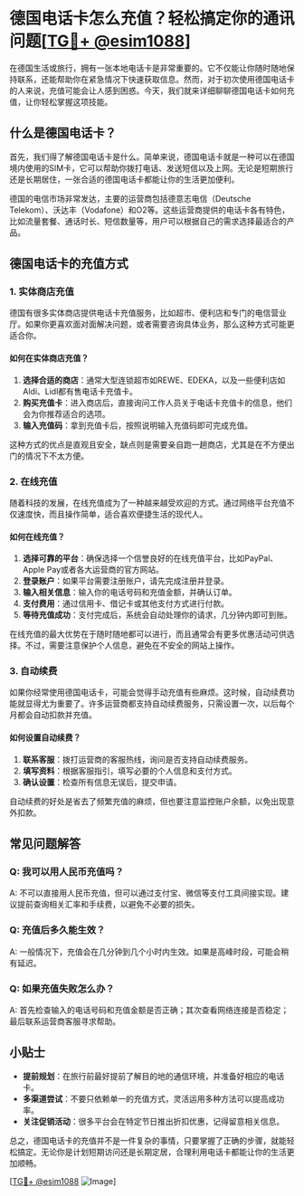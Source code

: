 # 德国电话卡怎么充值？轻松搞定你的通讯问题[[TG💪+ @esim1088](https://t.me/s/esim1088)]

在德国生活或旅行，拥有一张本地电话卡是非常重要的。它不仅能让你随时随地保持联系，还能帮助你在紧急情况下快速获取信息。然而，对于初次使用德国电话卡的人来说，充值可能会让人感到困惑。今天，我们就来详细聊聊德国电话卡如何充值，让你轻松掌握这项技能。

## 什么是德国电话卡？

首先，我们得了解德国电话卡是什么。简单来说，德国电话卡就是一种可以在德国境内使用的SIM卡，它可以帮助你拨打电话、发送短信以及上网。无论是短期旅行还是长期居住，一张合适的德国电话卡都能让你的生活更加便利。

德国的电信市场非常发达，主要的运营商包括德意志电信（Deutsche Telekom）、沃达丰（Vodafone）和O2等。这些运营商提供的电话卡各有特色，比如流量套餐、通话时长、短信数量等，用户可以根据自己的需求选择最适合的产品。

## 德国电话卡的充值方式

### 1. 实体商店充值

德国有很多实体商店提供电话卡充值服务，比如超市、便利店和专门的电信营业厅。如果你更喜欢面对面解决问题，或者需要咨询具体业务，那么这种方式可能更适合你。

#### 如何在实体商店充值？
1. **选择合适的商店**：通常大型连锁超市如REWE、EDEKA，以及一些便利店如Aldi、Lidl都有售电话卡充值卡。
2. **购买充值卡**：进入商店后，直接询问工作人员关于电话卡充值卡的信息，他们会为你推荐适合的选项。
3. **输入充值码**：拿到充值卡后，按照说明输入充值码即可完成充值。

这种方式的优点是直观且安全，缺点则是需要亲自跑一趟商店，尤其是在不方便出门的情况下不太方便。

### 2. 在线充值

随着科技的发展，在线充值成为了一种越来越受欢迎的方式。通过网络平台充值不仅速度快，而且操作简单，适合喜欢便捷生活的现代人。

#### 如何在线充值？
1. **选择可靠的平台**：确保选择一个信誉良好的在线充值平台，比如PayPal、Apple Pay或者各大运营商的官方网站。
2. **登录账户**：如果平台需要注册账户，请先完成注册并登录。
3. **输入相关信息**：输入你的电话号码和充值金额，并确认订单。
4. **支付费用**：通过信用卡、借记卡或其他支付方式进行付款。
5. **等待充值成功**：支付完成后，系统会自动处理你的请求，几分钟内即可到账。

在线充值的最大优势在于随时随地都可以进行，而且通常会有更多优惠活动可供选择。不过，需要注意保护个人信息，避免在不安全的网站上操作。

### 3. 自动续费

如果你经常使用德国电话卡，可能会觉得手动充值有些麻烦。这时候，自动续费功能就显得尤为重要了。许多运营商都支持自动续费服务，只需设置一次，以后每个月都会自动扣款并充值。

#### 如何设置自动续费？
1. **联系客服**：拨打运营商的客服热线，询问是否支持自动续费服务。
2. **填写资料**：根据客服指引，填写必要的个人信息和支付方式。
3. **确认设置**：检查所有信息无误后，提交申请。

自动续费的好处是省去了频繁充值的麻烦，但也要注意监控账户余额，以免出现意外扣款。

## 常见问题解答

### Q: 我可以用人民币充值吗？
A: 不可以直接用人民币充值，但可以通过支付宝、微信等支付工具间接实现。建议提前查询相关汇率和手续费，以避免不必要的损失。

### Q: 充值后多久能生效？
A: 一般情况下，充值会在几分钟到几个小时内生效。如果是高峰时段，可能会稍有延迟。

### Q: 如果充值失败怎么办？
A: 首先检查输入的电话号码和充值金额是否正确；其次查看网络连接是否稳定；最后联系运营商客服寻求帮助。

## 小贴士

- **提前规划**：在旅行前最好提前了解目的地的通信环境，并准备好相应的电话卡。
- **多渠道尝试**：不要只依赖单一的充值方式，灵活运用多种方法可以提高成功率。
- **关注促销活动**：很多平台会在特定节日推出折扣优惠，记得留意相关信息。

总之，德国电话卡的充值并不是一件复杂的事情，只要掌握了正确的步骤，就能轻松搞定。无论你是计划短期访问还是长期定居，合理利用电话卡都能让你的生活更加顺畅。

[[TG💪+ @esim1088](https://t.me/s/esim1088) ![Image](https://i.postimg.cc/4NQfJmqS/Snipaste-2025-05-13-00-14-12.png)]
